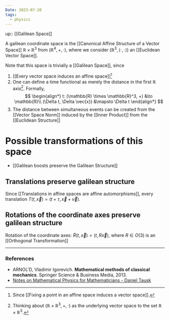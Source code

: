 ```yaml
---
Date: 2023-07-20
tags:
  - physics
---
```

up:: [[Galilean Space]]

A galilean coordinate space is the [[Canonical Affine Structure of  a Vector Space]] $\mathbb{R} \times \mathbb{R}^3$ from $(\mathbb{R}^4, +, \cdot)$, where we consider $(\mathbb{R}^3, \left<\cdot, \cdot\right>)$ an [[Euclidean Vector Space]]. 

Note that this space is trivially a [[Galilean Space]], since
1. [[Every vector space induces an affine space]][^1] 
2. One can define a time functional as merely the distance in the first $\mathbb{R}$ axis[^2]. Formally, 
$$
\begin{align*}
t: (\mathbb{R} \times \mathbb{R}^3, +) &\to \mathbb{R}\\
(\Delta t, \Delta \vec{x}) &\mapsto \Delta t
\end{align*}
$$
3. The distance between simultaneous events can be created from the [[Vector Space Norm]] induced by the [[Inner Product]] from the [[Euclidean Structure]]

# Possible transformations of this space
- [[Galilean boosts preserve the Galilean Structure]]

## Translations preserve galilean structure
Since [[Translations in affine spaces are affine automorphisms]], every translation $T(t, \vec{x}) = (t+\tau, \vec{x} + \vec{v})$.

## Rotations of the coordinate axes preserve galilean structure
Rotation of the coordinate axes: $\tilde{R}(t, \vec{x}) = (t, R\vec{x})$, where $R \in O(3)$ is an [[Orthogonal Transformation]]



---
### References
- ARNOL'D, Vladimir Igorevich. **Mathematical methods of classical mechanics**. Springer Science & Business Media, 2013.
- [Notes on Mathematical Physics for Mathematicians - Daniel Tausk](https://www.ime.usp.br/\~tausk/texts/MathPhysics.pdf)

[^1]: Since [[Fixing a point in an affine space induces a vector space]].
[^2]: Thinking about $(\mathbb{R} \times \mathbb{R}^3, +, \cdot)$ as the underlying vector space to the set $\mathbb{R} \times \mathbb{R}^3$.